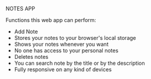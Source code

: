 NOTES APP

Functions this web app can perform:
- Add Note
- Stores your notes to your browser's local storage
- Shows your notes whenever you want 
- No one has access to your personal notes
- Deletes notes
- You can search note by the title or by the description
- Fully responsive on any kind of devices
